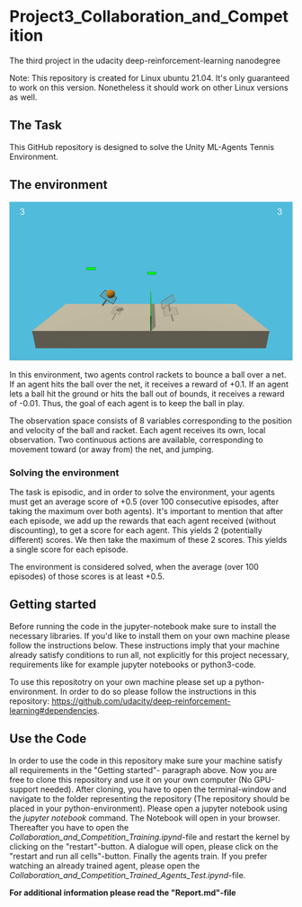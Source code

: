 # Project3_Collaboration_and_Competition
The third project in the udacity deep-reinforcement-learning nanodegree

Note: This repository is created for Linux ubuntu 21.04. It's only guaranteed to work on this version. Nonetheless it should work on other Linux versions as well.

## The Task
This GitHub repository is designed to solve the Unity ML-Agents Tennis Environment.

## The environment
![Unity ML-Agents Tennis Environment](Pictures/Udacity_Collab_and_Comp.gif)

In this environment, two agents control rackets to bounce a ball over a net. If an agent hits the ball over the net, it receives a reward of +0.1. If an agent lets a ball hit the ground or hits the ball out of bounds, it receives a reward of -0.01. Thus, the goal of each agent is to keep the ball in play.

The observation space consists of 8 variables corresponding to the position and velocity of the ball and racket. Each agent receives its own, local observation. Two continuous actions are available, corresponding to movement toward (or away from) the net, and jumping.

### Solving the environment

The task is episodic, and in order to solve the environment, your agents must get an average score of +0.5 (over 100 consecutive episodes, after taking the maximum over both agents). It's important to mention that after each episode, we add up the rewards that each agent received (without discounting), to get a score for each agent. This yields 2 (potentially different) scores. We then take the maximum of these 2 scores. This yields a single score for each episode.

The environment is considered solved, when the average (over 100 episodes) of those scores is at least +0.5.

## Getting started

Before running the code in the jupyter-notebook make sure to install the necessary libraries. If you'd like to install them on your own machine please follow the instructions below. These instructions imply that your machine already satisfy conditions to run all, not explicitly for this project necessary, requirements like for example jupyter notebooks or python3-code.

To use this repositotry on your own machine please set up a python-environment. In order to do so please follow the instructions in this repository: https://github.com/udacity/deep-reinforcement-learning#dependencies.

## Use the Code

In order to use the code in this repository make sure your machine satisfy  all requirements in the "Getting started"- paragraph above. Now you are free to clone this repository and use it on your own computer (No GPU-support needed). After cloning, you have to open the terminal-window and navigate to the folder representing the repository (The repository should be placed in your python-environment). Please open a jupyter notebook using the *jupyter notebook* command. The Notebook will open in your browser. Thereafter you have to open the *Collaboration_and_Competition_Training.ipynd*-file and restart the kernel by clicking on the "restart"-button. A dialogue will open, please click on the "restart and run all cells"-button. Finally the agents train. If you prefer watching an already trained agent, please open the *Collaboration_and_Competition_Trained_Agents_Test.ipynd*-file.

**For additional information please read the "Report.md"-file**
